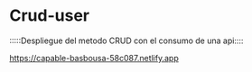 # Crud-user
:::::Despliegue del metodo CRUD con el consumo de una api::::

https://capable-basbousa-58c087.netlify.app
